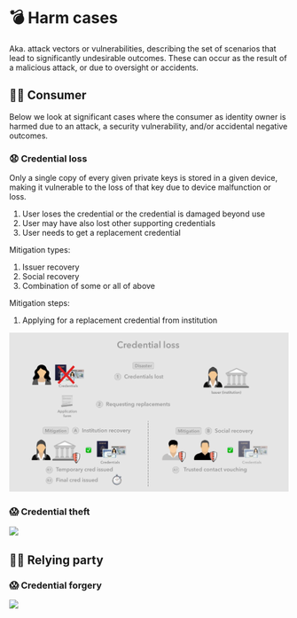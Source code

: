 # 💣 Harm cases

Aka. attack vectors or vulnerabilities, describing the set of scenarios that lead to significantly undesirable outcomes. These can occur as the result of a malicious attack, or due to oversight or accidents.

## 👩🏻 Consumer

Below we look at significant cases where the consumer as identity owner is harmed due to an attack, a security vulnerability, and/or accidental negative outcomes.

### 😧 Credential loss

Only a single copy of every given private keys is stored in a given device, making it vulnerable to the loss of that key due to device malfunction or loss.

1. User loses the credential or the credential is damaged beyond use
2. User may have also lost other supporting credentials
3. User needs to get a replacement credential

Mitigation types:

1. Issuer recovery
2. Social recovery
3. Combination of some or all of above

Mitigation steps:

1. Applying for a replacement credential from institution

![](.gitbook/assets/credential-loss.png)

### 😱 Credential theft

![](https://github.com/nimakam/universal-identity-map/tree/22e40afc3e6d159811944dc17f4e45c08458a68c/4-harm-cases/images/credential-theft.png)

## 🧑‍💼 Relying party

### 😱 Credential forgery

![](https://github.com/nimakam/universal-identity-map/tree/22e40afc3e6d159811944dc17f4e45c08458a68c/4-harm-cases/images/credential-forgery.png)

